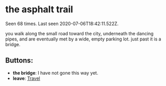 # the asphalt trail

Seen 68 times. Last seen 2020-07-06T18:42:11.522Z.

you walk along the small road toward the city, underneath the dancing pipes, and are eventually met by a wide, empty parking lot. just past it is a bridge.

## Buttons:

- **the bridge**: I have not gone this way yet.
- **leave**: [Travel](Travel-travel.md)